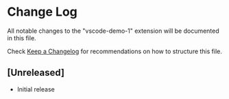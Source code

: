 # Change Log

All notable changes to the "vscode-demo-1" extension will be documented in this file.

Check [Keep a Changelog](http://keepachangelog.com/) for recommendations on how to structure this file.

## [Unreleased]

- Initial release